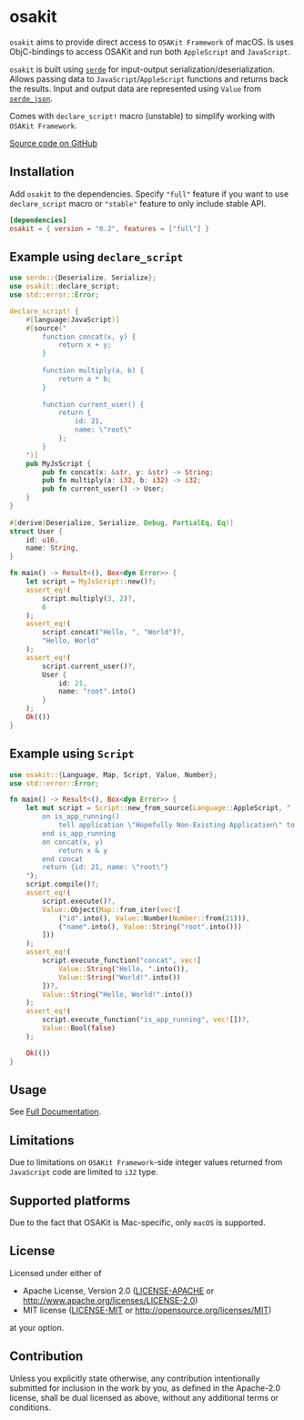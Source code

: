 # osakit

`osakit` aims to provide direct access to `OSAKit Framework` of macOS. Is uses ObjC-bindings
to access OSAKit and run both `AppleScript` and `JavaScript`.

`osakit` is built using [`serde`](https://crates.io/crates/serde) for input-output
serialization/deserialization.
Allows passing data to `JavaScript`/`AppleScript` functions and returns back the results.
Input and output data are represented using `Value` from
[`serde_json`](https://crates.io/crates/serde_json).

Comes with `declare_script!` macro (unstable) to simplify working with `OSAKit Framework`.

[Source code on GitHub](https://github.com/mdevils/rust-osakit)

## Installation

Add `osakit` to the dependencies. Specify `"full"` feature if you want to use `declare_script`
macro or `"stable"` feature to only include stable API.

```toml
[dependencies]
osakit = { version = "0.2", features = ["full"] }
```

## Example using `declare_script`

```rust
use serde::{Deserialize, Serialize};
use osakit::declare_script;
use std::error::Error;

declare_script! {
    #[language(JavaScript)]
    #[source("
        function concat(x, y) {
            return x + y;
        }
                                                                                                       
        function multiply(a, b) {
            return a * b;
        }
                                                                                                       
        function current_user() {
            return {
                id: 21,
                name: \"root\"
            };
        }
    ")]
    pub MyJsScript {
        pub fn concat(x: &str, y: &str) -> String;
        pub fn multiply(a: i32, b: i32) -> i32;
        pub fn current_user() -> User;
    }
}
                                                                                                       
#[derive(Deserialize, Serialize, Debug, PartialEq, Eq)]
struct User {
    id: u16,
    name: String,
}

fn main() -> Result<(), Box<dyn Error>> {
    let script = MyJsScript::new()?;
    assert_eq!(
        script.multiply(3, 2)?,
        6
    );
    assert_eq!(
        script.concat("Hello, ", "World")?,
        "Hello, World"
    );
    assert_eq!(
        script.current_user()?,
        User {
            id: 21,
            name: "root".into()
        }
    );
    Ok(())
}
```

## Example using `Script`

```rust
use osakit::{Language, Map, Script, Value, Number};
use std::error::Error;

fn main() -> Result<(), Box<dyn Error>> {
    let mut script = Script::new_from_source(Language::AppleScript, "
        on is_app_running()
            tell application \"Hopefully Non-Existing Application\" to running
        end is_app_running
        on concat(x, y)
            return x & y
        end concat
        return {id: 21, name: \"root\"}
    ");
    script.compile()?;
    assert_eq!(
        script.execute()?,
        Value::Object(Map::from_iter(vec![
            ("id".into(), Value::Number(Number::from(21))),
            ("name".into(), Value::String("root".into()))
        ]))
    );
    assert_eq!(
        script.execute_function("concat", vec![
            Value::String("Hello, ".into()),
            Value::String("World!".into())
        ])?,
        Value::String("Hello, World!".into())
    );
    assert_eq!(
        script.execute_function("is_app_running", vec![])?,
        Value::Bool(false)
    );

    Ok(())
}
```

## Usage

See [Full Documentation](https://docs.rs/osakit/).

## Limitations

Due to limitations on `OSAKit Framework`-side integer values returned from `JavaScript` code
are limited to `i32` type.

## Supported platforms

Due to the fact that OSAKit is Mac-specific, only `macOS` is supported.

## License

Licensed under either of

* Apache License, Version 2.0
  ([LICENSE-APACHE](LICENSE-APACHE) or <http://www.apache.org/licenses/LICENSE-2.0>)
* MIT license
  ([LICENSE-MIT](LICENSE-MIT) or <http://opensource.org/licenses/MIT>)

at your option.

## Contribution

Unless you explicitly state otherwise, any contribution intentionally submitted
for inclusion in the work by you, as defined in the Apache-2.0 license, shall be
dual licensed as above, without any additional terms or conditions.

